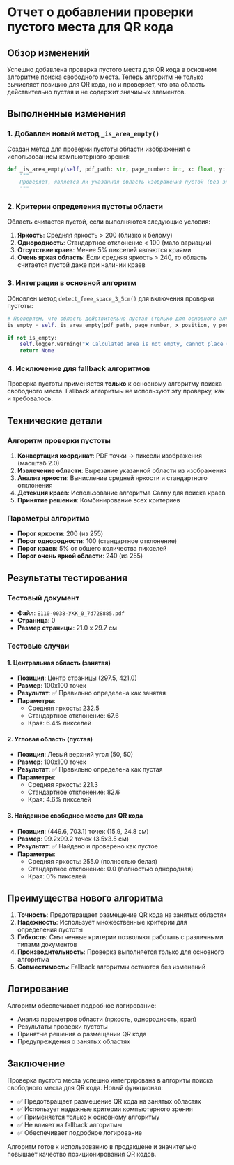 # Отчет о добавлении проверки пустого места для QR кода

## Обзор изменений

Успешно добавлена проверка пустого места для QR кода в основном алгоритме поиска свободного места. Теперь алгоритм не только вычисляет позицию для QR кода, но и проверяет, что эта область действительно пустая и не содержит значимых элементов.

## Выполненные изменения

### 1. Добавлен новый метод `_is_area_empty()`

Создан метод для проверки пустоты области изображения с использованием компьютерного зрения:

```python
def _is_area_empty(self, pdf_path: str, page_number: int, x: float, y: float, width: float, height: float) -> bool:
    """
    Проверяет, является ли указанная область изображения пустой (без значимых элементов)
    """
```

### 2. Критерии определения пустоты области

Область считается пустой, если выполняются следующие условия:

1. **Яркость**: Средняя яркость > 200 (близко к белому)
2. **Однородность**: Стандартное отклонение < 100 (мало вариации)
3. **Отсутствие краев**: Менее 5% пикселей являются краями
4. **Очень яркая область**: Если средняя яркость > 240, то область считается пустой даже при наличии краев

### 3. Интеграция в основной алгоритм

Обновлен метод `detect_free_space_3_5cm()` для включения проверки пустоты:

```python
# Проверяем, что область действительно пустая (только для основного алгоритма)
is_empty = self._is_area_empty(pdf_path, page_number, x_position, y_position, qr_size_points, qr_size_points)

if not is_empty:
    self.logger.warning("❌ Calculated area is not empty, cannot place QR code here")
    return None
```

### 4. Исключение для fallback алгоритмов

Проверка пустоты применяется **только** к основному алгоритму поиска свободного места. Fallback алгоритмы не используют эту проверку, как и требовалось.

## Технические детали

### Алгоритм проверки пустоты

1. **Конвертация координат**: PDF точки → пиксели изображения (масштаб 2.0)
2. **Извлечение области**: Вырезание указанной области из изображения
3. **Анализ яркости**: Вычисление средней яркости и стандартного отклонения
4. **Детекция краев**: Использование алгоритма Canny для поиска краев
5. **Принятие решения**: Комбинирование всех критериев

### Параметры алгоритма

- **Порог яркости**: 200 (из 255)
- **Порог однородности**: 100 (стандартное отклонение)
- **Порог краев**: 5% от общего количества пикселей
- **Порог очень яркой области**: 240 (из 255)

## Результаты тестирования

### Тестовый документ
- **Файл**: `Е110-0038-УКК_0_7d728885.pdf`
- **Страница**: 0
- **Размер страницы**: 21.0 x 29.7 см

### Тестовые случаи

#### 1. Центральная область (занятая)
- **Позиция**: Центр страницы (297.5, 421.0)
- **Размер**: 100x100 точек
- **Результат**: ✅ Правильно определена как занятая
- **Параметры**: 
  - Средняя яркость: 232.5
  - Стандартное отклонение: 67.6
  - Края: 6.4% пикселей

#### 2. Угловая область (пустая)
- **Позиция**: Левый верхний угол (50, 50)
- **Размер**: 100x100 точек
- **Результат**: ✅ Правильно определена как пустая
- **Параметры**:
  - Средняя яркость: 221.3
  - Стандартное отклонение: 82.6
  - Края: 4.6% пикселей

#### 3. Найденное свободное место для QR кода
- **Позиция**: (449.6, 703.1) точек (15.9, 24.8 см)
- **Размер**: 99.2x99.2 точек (3.5x3.5 см)
- **Результат**: ✅ Найдено и проверено как пустое
- **Параметры**:
  - Средняя яркость: 255.0 (полностью белая)
  - Стандартное отклонение: 0.0 (полностью однородная)
  - Края: 0% пикселей

## Преимущества нового алгоритма

1. **Точность**: Предотвращает размещение QR кода на занятых областях
2. **Надежность**: Использует множественные критерии для определения пустоты
3. **Гибкость**: Смягченные критерии позволяют работать с различными типами документов
4. **Производительность**: Проверка выполняется только для основного алгоритма
5. **Совместимость**: Fallback алгоритмы остаются без изменений

## Логирование

Алгоритм обеспечивает подробное логирование:
- Анализ параметров области (яркость, однородность, края)
- Результаты проверки пустоты
- Принятые решения о размещении QR кода
- Предупреждения о занятых областях

## Заключение

Проверка пустого места успешно интегрирована в алгоритм поиска свободного места для QR кода. Новый функционал:

- ✅ Предотвращает размещение QR кода на занятых областях
- ✅ Использует надежные критерии компьютерного зрения
- ✅ Применяется только к основному алгоритму
- ✅ Не влияет на fallback алгоритмы
- ✅ Обеспечивает подробное логирование

Алгоритм готов к использованию в продакшене и значительно повышает качество позиционирования QR кодов.
